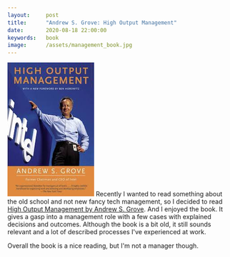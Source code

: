 ```yaml
---
layout:     post
title:      "Andrew S. Grove: High Output Management"
date:       2020-08-18 22:00:00
keywords:   book
image:      /assets/management_book.jpg
---
```


![book cover](/assets/management_book.jpg) Recently
I wanted to read something about the old school and not
new fancy tech management, so I decided to read
[High Output Management by Andrew S. Grove](https://www.amazon.com/High-Output-Management-Andrew-Grove/dp/0679762884). And I enjoyed the book. It gives a
gasp into a management role with a few cases with
explained decisions and outcomes. Although the book
is a bit old, it still sounds relevant and a lot of
described processes I've experienced at work.

Overall the book is a nice reading, but I'm not a manager though.
